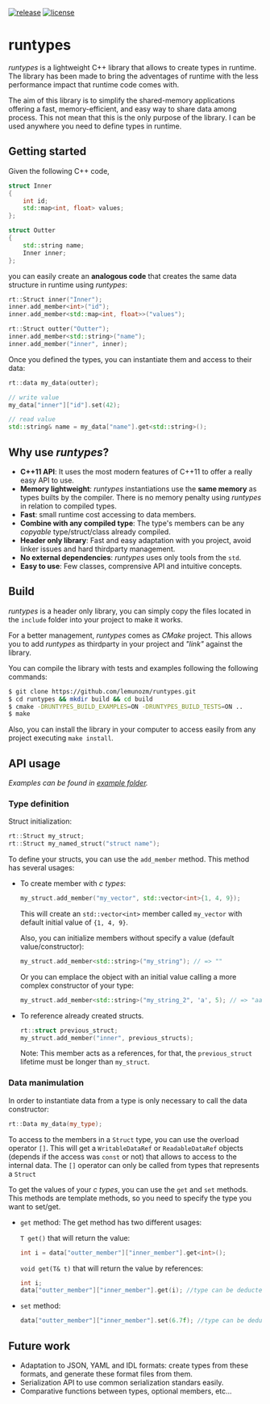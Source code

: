[![release](https://img.shields.io/github/release/lemunozm/runtypes)](https://github.com/lemunozm/runtypes/releases)
[![license](https://img.shields.io/github/license/lemunozm/runtypes)](https://www.apache.org/licenses/LICENSE-2.0.txt)

# runtypes
*runtypes* is a lightweight C++ library that allows to create types in runtime.
The library has been made to bring the adventages of runtime with the less performance impact that runtime code comes with.

The aim of this library is to simplify the shared-memory applications offering
a fast, memory-efficient, and easy way to share data among process.
This not mean that this is the only purpose of the library. I can be used anywhere you need to define types in runtime.

## Getting started
Given the following C++ code,
```c++
struct Inner
{
    int id;
    std::map<int, float> values;
};

struct Outter
{
    std::string name;
    Inner inner;
};
```

you can easily create an **analogous code** that creates the same data structure in runtime using *runtypes*:
```c++
rt::Struct inner("Inner");
inner.add_member<int>("id");
inner.add_member<std::map<int, float>>("values");

rt::Struct outter("Outter");
inner.add_member<std::string>("name");
inner.add_member("inner", inner);
```

Once you defined the types, you can instantiate them and access to their data:
```c++
rt::data my_data(outter);

// write value
my_data["inner"]["id"].set(42);

// read value
std::string& name = my_data["name"].get<std::string>();
```

## Why use *runtypes*?
* **C++11 API**: It uses the most modern features of C++11 to offer a really easy API to use.
* **Memory lightweight**: *runtypes* instantiations use the **same memory** as types builts by the compiler.
  There is no memory penalty using *runtypes* in relation to compiled types.
* **Fast**: small runtime cost accessing to data members.
* **Combine with any compiled type**: The type's members can be any *copyable* type/struct/class already compiled.
* **Header only library**: Fast and easy adaptation with you project, avoid linker issues and hard thirdparty management.
* **No external dependencies**: *runtypes* uses only tools from the `std`.
* **Easy to use**: Few classes, comprensive API and intuitive concepts.

## Build
*runtypes* is a header only library, you can simply copy the files located in the `include` folder into your project to make it works.

For a better management, *runtypes* comes as *CMake* project.
This allows you to add *runtypes* as thirdparty in your project and *"link"* against the library.

You can compile the library with tests and examples following the following commands:

```bash
$ git clone https://github.com/lemunozm/runtypes.git
$ cd runtypes && mkdir build && cd build
$ cmake -DRUNTYPES_BUILD_EXAMPLES=ON -DRUNTYPES_BUILD_TESTS=ON ..
$ make
```

Also, you can install the library in your computer to access easily from any project executing `make install`.

## API usage
*Examples can be found in [example folder](examples).*

### Type definition
Struct initialization:
```c++
rt::Struct my_struct;
rt::Struct my_named_struct("struct name");
```

To define your structs, you can use the `add_member` method.
This method has several usages:
* To create member with *c types*:
  ```c++
  my_struct.add_member("my_vector", std::vector<int>{1, 4, 9});
  ```
  This will create an `std::vector<int>` member called `my_vector` with default initial value of `{1, 4, 9}`.

  Also, you can initialize members without specify a value (default value/constructor):
  ```c++
  my_struct.add_member<std::string>("my_string"); // => ""
  ```

  Or you can emplace the object with an initial value calling a more complex constructor of your type:
  ```c++
  my_struct.add_member<std::string>("my_string_2", 'a', 5); // => "aaaaa"
  ```

* To reference already created structs.
  ```c++
  rt::struct previous_struct;
  my_struct.add_member("inner", previous_structs);
  ```
  Note: This member acts as a references, for that, the `previous_struct` lifetime must be longer than `my_struct`.

### Data manimulation
In order to instantiate data from a type is only necessary to call the data constructor:
  ```c++
  rt::Data my_data(my_type);
  ```

To access to the members in a `Struct` type, you can use the overload operator `[]`.
This will get a `WritableDataRef` or `ReadableDataRef` objects (depends if the access was `const` or not)
that allows to access to the internal data.
The `[]` operator can only be called from types that represents a `Struct`

To get the values of your *c types*, you can use the `get` and `set` methods.
This methods are template methods, so you need to specify the type you want to set/get.

* `get` method:
  The get method has two different usages:
  
  `T get()` that will return the value:
  ```c++
  int i = data["outter_member"]["inner_member"].get<int>();
  ```

  `void get(T& t)` that will return the value by references:
  ```c++
  int i;
  data["outter_member"]["inner_member"].get(i); //type can be deducted as int
  ```
* `set` method:
  ```c++
  data["outter_member"]["inner_member"].set(6.7f); //type can be deducted as float
  ```

## Future work
* Adaptation to JSON, YAML and IDL formats: create types from these formats, and generate these format files from them.
* Serialization API to use common serialization standars easily.
* Comparative functions between types, optional members, etc...

